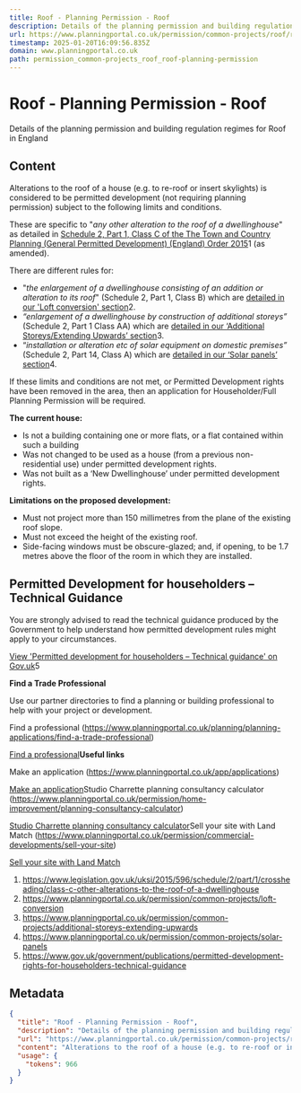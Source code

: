 ```yaml
---
title: Roof - Planning Permission - Roof
description: Details of the planning permission and building regulation regimes for Roof in England
url: https://www.planningportal.co.uk/permission/common-projects/roof/roof-planning-permission
timestamp: 2025-01-20T16:09:56.835Z
domain: www.planningportal.co.uk
path: permission_common-projects_roof_roof-planning-permission
---
```


# Roof - Planning Permission - Roof


Details of the planning permission and building regulation regimes for Roof in England


## Content

Alterations to the roof of a house (e.g. to re-roof or insert skylights) is considered to be permitted development (not requiring planning permission) subject to the following limits and conditions.

These are specific to "_any other alteration to the roof of a dwellinghouse_" as detailed in [Schedule 2, Part 1, Class C of the The Town and Country Planning (General Permitted Development) (England) Order 2015](https://www.legislation.gov.uk/uksi/2015/596/schedule/2/part/1/crossheading/class-c-other-alterations-to-the-roof-of-a-dwellinghouse)1 (as amended).

There are different rules for:

*   "_the enlargement of a dwellinghouse consisting of an addition or alteration to its roof_" (Schedule 2, Part 1, Class B) which are [detailed in our 'Loft conversion' section](https://www.planningportal.co.uk/permission/common-projects/loft-conversion)2.
*   _“enlargement of a dwellinghouse by construction of additional storeys”_ (Schedule 2, Part 1 Class AA) which are [detailed in our ‘Additional Storeys/Extending Upwards’ section](https://www.planningportal.co.uk/permission/common-projects/additional-storeys-extending-upwards)3.
*   “_installation or alteration etc of solar equipment on domestic premises”_ (Schedule 2, Part 14, Class A) which are [detailed in our ‘Solar panels’ section](https://www.planningportal.co.uk/permission/common-projects/solar-panels)4.

If these limits and conditions are not met, or Permitted Development rights have been removed in the area, then an application for Householder/Full Planning Permission will be required.

**The current house:**

*   Is not a building containing one or more flats, or a flat contained within such a building
*   Was not changed to be used as a house (from a previous non-residential use) under permitted development rights.
*   Was not built as a ‘New Dwellinghouse’ under permitted development rights.

**Limitations on the proposed development:**

*   Must not project more than 150 millimetres from the plane of the existing roof slope.
*   Must not exceed the height of the existing roof.
*   Side-facing windows must be obscure-glazed; and, if opening, to be 1.7 metres above the floor of the room in which they are installed.

Permitted Development for householders – Technical Guidance
-----------------------------------------------------------

You are strongly advised to read the technical guidance produced by the Government to help understand how permitted development rules might apply to your circumstances.

[View 'Permitted development for householders – Technical guidance' on Gov.uk](https://www.gov.uk/government/publications/permitted-development-rights-for-householders-technical-guidance)5

**Find a Trade Professional**

Use our partner directories to find a planning or building professional to help with your project or development.

Find a professional (https://www.planningportal.co.uk/planning/planning-applications/find-a-trade-professional)

[Find a professional](https://www.planningportal.co.uk/planning/planning-applications/find-a-trade-professional)**Useful links**

Make an application (https://www.planningportal.co.uk/app/applications)

[Make an application](https://www.planningportal.co.uk/app/applications)Studio Charrette planning consultancy calculator (https://www.planningportal.co.uk/permission/home-improvement/planning-consultancy-calculator)

[Studio Charrette planning consultancy calculator](https://www.planningportal.co.uk/permission/home-improvement/planning-consultancy-calculator)Sell your site with Land Match (https://www.planningportal.co.uk/permission/commercial-developments/sell-your-site)

[Sell your site with Land Match](https://www.planningportal.co.uk/permission/commercial-developments/sell-your-site)

1.  https://www.legislation.gov.uk/uksi/2015/596/schedule/2/part/1/crossheading/class-c-other-alterations-to-the-roof-of-a-dwellinghouse
2.  https://www.planningportal.co.uk/permission/common-projects/loft-conversion
3.  https://www.planningportal.co.uk/permission/common-projects/additional-storeys-extending-upwards
4.  https://www.planningportal.co.uk/permission/common-projects/solar-panels
5.  https://www.gov.uk/government/publications/permitted-development-rights-for-householders-technical-guidance

## Metadata

```json
{
  "title": "Roof - Planning Permission - Roof",
  "description": "Details of the planning permission and building regulation regimes for Roof in England",
  "url": "https://www.planningportal.co.uk/permission/common-projects/roof/roof-planning-permission",
  "content": "Alterations to the roof of a house (e.g. to re-roof or insert skylights) is considered to be permitted development (not requiring planning permission) subject to the following limits and conditions.\n\nThese are specific to \"_any other alteration to the roof of a dwellinghouse_\" as detailed in [Schedule 2, Part 1, Class C of the The Town and Country Planning (General Permitted Development) (England) Order 2015](https://www.legislation.gov.uk/uksi/2015/596/schedule/2/part/1/crossheading/class-c-other-alterations-to-the-roof-of-a-dwellinghouse)1 (as amended).\n\nThere are different rules for:\n\n*   \"_the enlargement of a dwellinghouse consisting of an addition or alteration to its roof_\" (Schedule 2, Part 1, Class B) which are [detailed in our 'Loft conversion' section](https://www.planningportal.co.uk/permission/common-projects/loft-conversion)2.\n*   _“enlargement of a dwellinghouse by construction of additional storeys”_ (Schedule 2, Part 1 Class AA) which are [detailed in our ‘Additional Storeys/Extending Upwards’ section](https://www.planningportal.co.uk/permission/common-projects/additional-storeys-extending-upwards)3.\n*   “_installation or alteration etc of solar equipment on domestic premises”_ (Schedule 2, Part 14, Class A) which are [detailed in our ‘Solar panels’ section](https://www.planningportal.co.uk/permission/common-projects/solar-panels)4.\n\nIf these limits and conditions are not met, or Permitted Development rights have been removed in the area, then an application for Householder/Full Planning Permission will be required.\n\n**The current house:**\n\n*   Is not a building containing one or more flats, or a flat contained within such a building\n*   Was not changed to be used as a house (from a previous non-residential use) under permitted development rights.\n*   Was not built as a ‘New Dwellinghouse’ under permitted development rights.\n\n**Limitations on the proposed development:**\n\n*   Must not project more than 150 millimetres from the plane of the existing roof slope.\n*   Must not exceed the height of the existing roof.\n*   Side-facing windows must be obscure-glazed; and, if opening, to be 1.7 metres above the floor of the room in which they are installed.\n\nPermitted Development for householders – Technical Guidance\n-----------------------------------------------------------\n\nYou are strongly advised to read the technical guidance produced by the Government to help understand how permitted development rules might apply to your circumstances.\n\n[View 'Permitted development for householders – Technical guidance' on Gov.uk](https://www.gov.uk/government/publications/permitted-development-rights-for-householders-technical-guidance)5\n\n**Find a Trade Professional**\n\nUse our partner directories to find a planning or building professional to help with your project or development.\n\nFind a professional (https://www.planningportal.co.uk/planning/planning-applications/find-a-trade-professional)\n\n[Find a professional](https://www.planningportal.co.uk/planning/planning-applications/find-a-trade-professional)**Useful links**\n\nMake an application (https://www.planningportal.co.uk/app/applications)\n\n[Make an application](https://www.planningportal.co.uk/app/applications)Studio Charrette planning consultancy calculator (https://www.planningportal.co.uk/permission/home-improvement/planning-consultancy-calculator)\n\n[Studio Charrette planning consultancy calculator](https://www.planningportal.co.uk/permission/home-improvement/planning-consultancy-calculator)Sell your site with Land Match (https://www.planningportal.co.uk/permission/commercial-developments/sell-your-site)\n\n[Sell your site with Land Match](https://www.planningportal.co.uk/permission/commercial-developments/sell-your-site)\n\n1.  https://www.legislation.gov.uk/uksi/2015/596/schedule/2/part/1/crossheading/class-c-other-alterations-to-the-roof-of-a-dwellinghouse\n2.  https://www.planningportal.co.uk/permission/common-projects/loft-conversion\n3.  https://www.planningportal.co.uk/permission/common-projects/additional-storeys-extending-upwards\n4.  https://www.planningportal.co.uk/permission/common-projects/solar-panels\n5.  https://www.gov.uk/government/publications/permitted-development-rights-for-householders-technical-guidance",
  "usage": {
    "tokens": 966
  }
}
```
